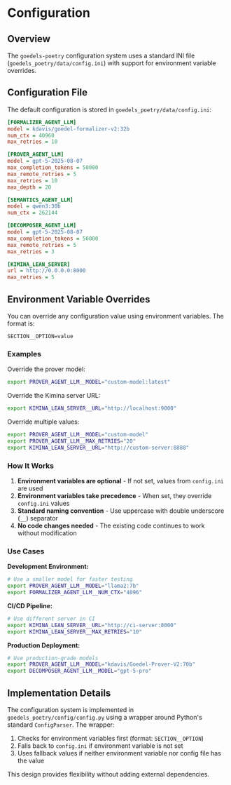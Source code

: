 # Configuration

## Overview

The `goedels-poetry` configuration system uses a standard INI file (`goedels_poetry/data/config.ini`) with support for environment variable overrides.

## Configuration File

The default configuration is stored in `goedels_poetry/data/config.ini`:

```ini
[FORMALIZER_AGENT_LLM]
model = kdavis/goedel-formalizer-v2:32b
num_ctx = 40960
max_retries = 10

[PROVER_AGENT_LLM]
model = gpt-5-2025-08-07
max_completion_tokens = 50000
max_remote_retries = 5
max_retries = 10
max_depth = 20

[SEMANTICS_AGENT_LLM]
model = qwen3:30b
num_ctx = 262144

[DECOMPOSER_AGENT_LLM]
model = gpt-5-2025-08-07
max_completion_tokens = 50000
max_remote_retries = 5
max_retries = 3

[KIMINA_LEAN_SERVER]
url = http://0.0.0.0:8000
max_retries = 5
```

## Environment Variable Overrides

You can override any configuration value using environment variables. The format is:

```
SECTION__OPTION=value
```

### Examples

Override the prover model:
```bash
export PROVER_AGENT_LLM__MODEL="custom-model:latest"
```

Override the Kimina server URL:
```bash
export KIMINA_LEAN_SERVER__URL="http://localhost:9000"
```

Override multiple values:
```bash
export PROVER_AGENT_LLM__MODEL="custom-model"
export PROVER_AGENT_LLM__MAX_RETRIES="20"
export KIMINA_LEAN_SERVER__URL="http://custom-server:8888"
```

### How It Works

1. **Environment variables are optional** - If not set, values from `config.ini` are used
2. **Environment variables take precedence** - When set, they override `config.ini` values
3. **Standard naming convention** - Use uppercase with double underscore (`__`) separator
4. **No code changes needed** - The existing code continues to work without modification

### Use Cases

**Development Environment:**
```bash
# Use a smaller model for faster testing
export PROVER_AGENT_LLM__MODEL="llama2:7b"
export FORMALIZER_AGENT_LLM__NUM_CTX="4096"
```

**CI/CD Pipeline:**
```bash
# Use different server in CI
export KIMINA_LEAN_SERVER__URL="http://ci-server:8000"
export KIMINA_LEAN_SERVER__MAX_RETRIES="10"
```

**Production Deployment:**
```bash
# Use production-grade models
export PROVER_AGENT_LLM__MODEL="kdavis/Goedel-Prover-V2:70b"
export DECOMPOSER_AGENT_LLM__MODEL="gpt-5-pro"
```

## Implementation Details

The configuration system is implemented in `goedels_poetry/config/config.py` using a wrapper around Python's standard `ConfigParser`. The wrapper:

1. Checks for environment variables first (format: `SECTION__OPTION`)
2. Falls back to `config.ini` if environment variable is not set
3. Uses fallback values if neither environment variable nor config file has the value

This design provides flexibility without adding external dependencies.
